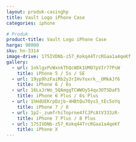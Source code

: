 ```yaml
---
layout: produk-casinghp
title: Vault Logo iPhone Case
categories: iphone

# Produk
product-title: Vault Logo iPhone Case
harga: 90000
sku: hn-3314
image-drive: 175IVDNb-z57_Kokq44TrcRGaa1a4qeKf
gallery:
  - url: 1nklgxPvWxnkThQcWDk1UMO7pVIr77PsW
    title: iPhone 5 / 5s / SE
  - url: 19yp9hzFaiRb2y3rIHvYoxrk__OMkAJf6
    title: iPhone 6 / 6s
  - url: 16LxJrWo_5QAmggTCWWOy54qv3OTSDaF5
    title: iPhone 6 Plus / 6s Plus
  - url: 1hHdUEKrpDzjb-4HBtQu70ysS_tEc5oYq
    title: iPhone 7 / 8
  - url: 1p2-_zumfrhiToprne4fCJPcAtV333zR-
    title: iPhone 7 Plus / 8 Plus
  - url: 175IVDNb-z57_Kokq44TrcRGaa1a4qeKf
    title: iPhone X
---
```

